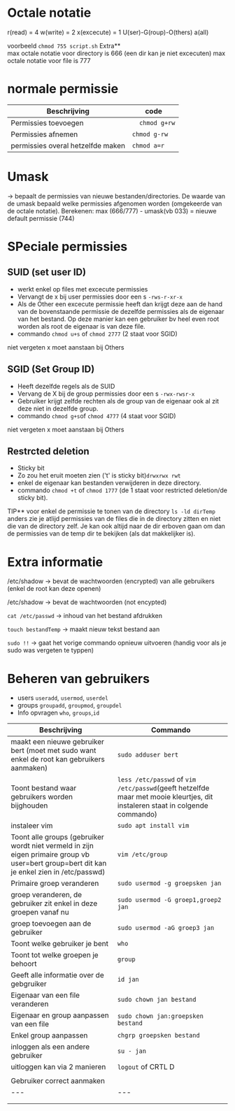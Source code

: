 # Octale notatie

r(read) = 4
w(write) = 2
x(excecute) = 1
U(ser)-G(roup)-O(thers)
a(all)


voorbeeld `chmod 755 script.sh`
Extra**  
max octale notatie voor directory is 666 (een dir kan je niet excecuten)
max octale notatie voor file is 777 

# normale permissie

| Beschrijving   |  code |
|---|---|
|Permissies toevoegen |  `   chmod g+rw `| 
| Permissies afnemen  | `chmod g-rw`  | 
| permissies overal hetzelfde maken  | `chmod a=r`  | 


# Umask 
-> bepaalt de permissies van nieuwe bestanden/directories. De waarde van de umask bepaald welke permissies afgenomen worden (omgekeerde van de octale notatie). 
Berekenen: max (666/777) - umask(vb 033) = nieuwe default permissie (744)


# SPeciale permissies 
## SUID (set user ID)
- werkt enkel op files met excecute permissies 
- Vervangt de x bij user permissies door een s `-rws-r-xr-x` 
- Als de Other een excecute permissie heeft dan krijgt deze aan de hand van de bovenstaande permissie de  dezelfde permissies als de eigenaar van het bestand. Op deze manier kan een gebruiker bv heel even root worden als root de eigenaar is van deze file.
- commando `chmod u+s` of `chmod 2777` (2 staat voor SGID)

niet vergeten x moet aanstaan bij Others

## SGID (Set Group ID)
- Heeft dezelfde regels als de SUID 
- Vervang de X bij de group permissies door een s `-rwx-rwsr-x`
- Gebruiker krijgt zelfde rechten als de group van de eigenaar ook al zit deze niet in dezelfde group. 
- commando `chmod g+s`of `chmod 4777` (4 staat voor SGID) 

niet vergeten x moet aanstaan bij Others

## Restrcted deletion
- Sticky bit 
- Zo zou het eruit moeten zien ('t' is sticky bit)`drwxrwx rwt`
- enkel de eigenaar kan bestanden verwijderen in deze directory.
- commando `chmod +t` of `chmod 1777` (de 1 staat voor restricted deletion/de sticky bit).

TIP** voor enkel de permissie te tonen van de directory `ls -ld dirTemp` anders zie je atlijd permissies van de files die in de directory zitten en niet die van de directory zelf. Je kan ook altijd naar de dir erboven gaan om dan de permissies van de temp dir te bekijken (als dat makkelijker is).


# Extra informatie

/etc/shadow -> bevat de wachtwoorden (encrypted) van alle gebruikers (enkel de root kan deze openen)

/etc/shadow -> bevat de wachtwoorden (not encypted)

`cat /etc/passwd` -> inhoud van het bestand afdrukken

`touch bestandTemp` -> maakt nieuw tekst bestand aan

`sudo !!` -> gaat het vorige commando opnieuw uitvoeren (handig voor als je sudo was vergeten te typpen)


# Beheren van gebruikers 
- users `useradd`, `usermod`, `userdel`
- groups `groupadd`, `groupmod`, `groupdel`
- Info opvragen `who`, `groups`,`id`

|Beschrijving| Commando |
|---|---|
|maakt een nieuwe gebruiker bert (moet met sudo want enkel de root kan gebruikers aanmaken)|`sudo adduser bert`|
| Toont bestand waar gebruikers worden bijghouden | `less /etc/passwd` of `vim /etc/passwd`(geeft hetzelfde maar met mooie kleurtjes, dit instaleren staat in colgende commando) |
| instaleer vim | `sudo apt install vim`|
| Toont alle groups (gebruiker wordt niet vermeld in zijn eigen primaire group vb user=bert group=bert dit kan je enkel zien in /etc/passwd)| `vim /etc/group` |
| Primaire groep veranderen | `sudo usermod -g groepsken jan` |
| groep veranderen, de gebruiker zit enkel in deze groepen vanaf nu | `sudo usermod -G groep1,groep2 jan`|
| groep toevoegen aan de gebruiker | `sudo usermod -aG groep3 jan`|
| Toont welke gebruiker je bent | `who`|
| Toont tot welke groepen je behoort | `group`|
| Geeft alle informatie over de gebgruiker| `id jan`|
| Eigenaar van een file veranderen | `sudo chown jan bestand` |
| Eigenaar en group aanpassen van een file| `sudo chown jan:groepsken bestand`|
| Enkel group aanpassen | `chgrp groepsken bestand `|
| inloggen als een andere gebruiker | `su - jan`|
| uitloggen kan via 2 manieren | `logout` of CRTL D|
| | |
| Gebruiker correct aanmaken |
| ---|--- |
| | |
| | |








